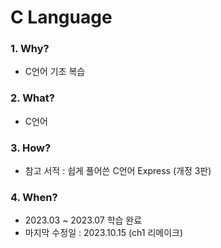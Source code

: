 # C Language

### 1. Why? 
  - C언어 기초 복습        

### 2. What? 
  - C언어

### 3. How?
  - 참고 서적 : 쉽게 풀어쓴 C언어 Express (개정 3판)

### 4. When?
  - 2023.03 ~ 2023.07 학습 완료
  - 마지막 수정일 : 2023.10.15 (ch1 리메이크)
